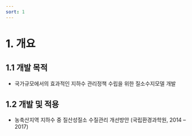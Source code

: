 ```yaml
---
sort: 1
---
```


# 1. 개요

## 1.1 개발 목적 ##

- 국가규모에서의 효과적인 지하수 관리정책 수립을 위한 질소수지모델 개발

## 1.2 개발 및 적용 ##

- 농축산지역 지하수 중 질산성질소 수질관리 개선방안 (국립환경과학원, 2014 – 2017)